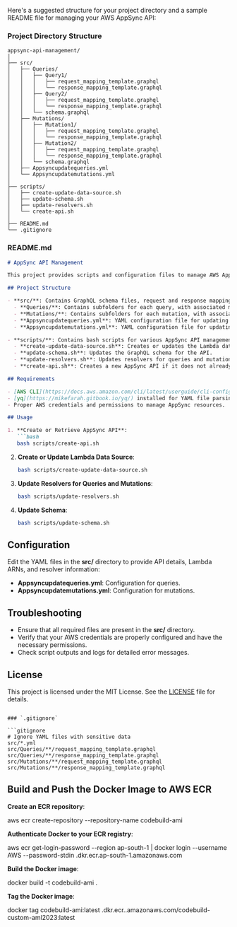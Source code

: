 Here's a suggested structure for your project directory and a sample README file for managing your AWS AppSync API:

### Project Directory Structure

```
appsync-api-management/
│
├── src/
│   ├── Queries/
│   │   ├── Query1/
│   │   │   ├── request_mapping_template.graphql
│   │   │   └── response_mapping_template.graphql
│   │   ├── Query2/
│   │   │   ├── request_mapping_template.graphql
│   │   │   └── response_mapping_template.graphql
│   │   └── schema.graphql
│   ├── Mutations/
│   │   ├── Mutation1/
│   │   │   ├── request_mapping_template.graphql
│   │   │   └── response_mapping_template.graphql
│   │   ├── Mutation2/
│   │   │   ├── request_mapping_template.graphql
│   │   │   └── response_mapping_template.graphql
│   │   └── schema.graphql
│   ├── Appsyncupdatequeries.yml
│   └── Appsyncupdatemutations.yml
│
├── scripts/
│   ├── create-update-data-source.sh
│   ├── update-schema.sh
│   ├── update-resolvers.sh
│   └── create-api.sh
│
├── README.md
└── .gitignore
```

### README.md

```markdown
# AppSync API Management

This project provides scripts and configuration files to manage AWS AppSync APIs, including creating APIs, managing data sources, and updating resolvers and schemas.

## Project Structure

- **src/**: Contains GraphQL schema files, request and response mapping templates, and YAML configuration files.
  - **Queries/**: Contains subfolders for each query, with associated mapping templates.
  - **Mutations/**: Contains subfolders for each mutation, with associated mapping templates.
  - **Appsyncupdatequeries.yml**: YAML configuration file for updating queries.
  - **Appsyncupdatemutations.yml**: YAML configuration file for updating mutations.

- **scripts/**: Contains bash scripts for various AppSync API management tasks.
  - **create-update-data-source.sh**: Creates or updates the Lambda data source.
  - **update-schema.sh**: Updates the GraphQL schema for the API.
  - **update-resolvers.sh**: Updates resolvers for queries and mutations.
  - **create-api.sh**: Creates a new AppSync API if it does not already exist.

## Requirements

- [AWS CLI](https://docs.aws.amazon.com/cli/latest/userguide/cli-configure-quickstart.html) installed and configured.
- [yq](https://mikefarah.gitbook.io/yq/) installed for YAML file parsing.
- Proper AWS credentials and permissions to manage AppSync resources.

## Usage

1. **Create or Retrieve AppSync API**:
   ```bash
   bash scripts/create-api.sh
   ```

2. **Create or Update Lambda Data Source**:
   ```bash
   bash scripts/create-update-data-source.sh
   ```

3. **Update Resolvers for Queries and Mutations**:
   ```bash
   bash scripts/update-resolvers.sh
   ```

4. **Update Schema**:
   ```bash
   bash scripts/update-schema.sh
   ```

## Configuration

Edit the YAML files in the **src/** directory to provide API details, Lambda ARNs, and resolver information:

- **Appsyncupdatequeries.yml**: Configuration for queries.
- **Appsyncupdatemutations.yml**: Configuration for mutations.

## Troubleshooting

- Ensure that all required files are present in the **src/** directory.
- Verify that your AWS credentials are properly configured and have the necessary permissions.
- Check script outputs and logs for detailed error messages.

## License

This project is licensed under the MIT License. See the [LICENSE](LICENSE) file for details.
```

### `.gitignore`

```gitignore
# Ignore YAML files with sensitive data
src/*.yml
src/Queries/**/request_mapping_template.graphql
src/Queries/**/response_mapping_template.graphql
src/Mutations/**/request_mapping_template.graphql
src/Mutations/**/response_mapping_template.graphql
```

## Build and Push the Docker Image to AWS ECR

**Create an ECR repository**:

aws ecr create-repository --repository-name codebuild-ami

**Authenticate Docker to your ECR registry**:

aws ecr get-login-password --region ap-south-1 | docker login --username AWS --password-stdin <account-id>.dkr.ecr.ap-south-1.amazonaws.com

**Build the Docker image**:

docker build -t codebuild-ami .

**Tag the Docker image**:

docker tag codebuild-ami:latest <account-id>.dkr.ecr.<your-region>.amazonaws.com/codebuild-custom-aml2023:latest


